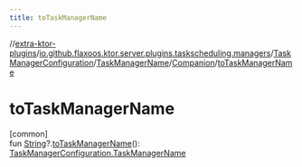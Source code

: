 ```yaml
---
title: toTaskManagerName
---
```

//[extra-ktor-plugins](../../../../../index.md)/[io.github.flaxoos.ktor.server.plugins.taskscheduling.managers](../../../index.md)/[TaskManagerConfiguration](../../index.md)/[TaskManagerName](../index.md)/[Companion](index.md)/[toTaskManagerName](to-task-manager-name.md)



# toTaskManagerName



[common]\
fun [String](https://kotlinlang.org/api/latest/jvm/stdlib/kotlin/-string/index.md)?.[toTaskManagerName](to-task-manager-name.md)(): [TaskManagerConfiguration.TaskManagerName](../index.md)




